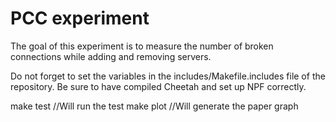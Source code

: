 # PCC experiment
The goal of this experiment is to measure the number of broken connections while adding and removing servers. 

Do not forget to set the variables in the includes/Makefile.includes file of the repository. Be sure to have compiled Cheetah and set up NPF correctly.

make test //Will run the test
make plot //Will generate the paper graph


